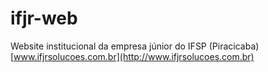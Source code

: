 # ifjr-web
Website institucional da empresa júnior do IFSP (Piracicaba)  
  [www.ifjrsolucoes.com.br](http://www.ifjrsolucoes.com.br)
